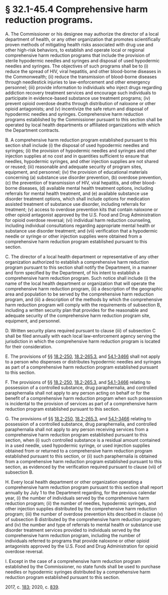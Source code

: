 # § 32.1-45.4 Comprehensive harm reduction programs.

<p>A. The Commissioner or his designee may authorize the director of a local department of health, or any other organization that promotes scientifically proven methods of mitigating health risks associated with drug use and other high-risk behaviors, to establish and operate local or regional comprehensive harm reduction programs that include the provision of sterile hypodermic needles and syringes and disposal of used hypodermic needles and syringes. The objectives of such programs shall be to (i) reduce the spread of HIV, viral hepatitis, and other blood-borne diseases in the Commonwealth; (ii) reduce the transmission of blood-borne diseases through needlestick injuries to law-enforcement and other emergency personnel; (iii) provide information to individuals who inject drugs regarding addiction recovery treatment services and encourage such individuals to participate in evidence-based substance use treatment programs; (iv) prevent opioid overdose deaths through distribution of naloxone or other opioid antagonists; and (v) incentivize the safe return and disposal of hypodermic needles and syringes. Comprehensive harm reduction programs established by the Commissioner pursuant to this section shall be operated by local health departments or affiliated organizations with which the Department contracts.</p><p>B. A comprehensive harm reduction program established pursuant to this section shall include (i) the disposal of used hypodermic needles and syringes; (ii) the provision of hypodermic needles and syringes and other injection supplies at no cost and in quantities sufficient to ensure that needles, hypodermic syringes, and other injection supplies are not shared or reused; (iii) reasonable and adequate security of program sites, equipment, and personnel; (iv) the provision of educational materials concerning (a) substance use disorder prevention, (b) overdose prevention, (c) the prevention of transmission of HIV, viral hepatitis, and other blood-borne diseases, (d) available mental health treatment options, including referrals for mental health treatment, and (e) available substance use disorder treatment options, which shall include options for medication assisted treatment of substance use disorder, including referrals for treatment; (v) access to overdose prevention kits that contain naloxone or other opioid antagonist approved by the U.S. Food and Drug Administration for opioid overdose reversal; (vi) individual harm reduction counseling, including individual consultations regarding appropriate mental health or substance use disorder treatment; and (vii) verification that a hypodermic needle or syringe or other injection supplies were obtained from a comprehensive harm reduction program established pursuant to this section.</p><p>C. The director of a local health department or representative of any other organization authorized to establish a comprehensive harm reduction program pursuant to this section shall notify the Department, in a manner and form specified by the Department, of his intent to establish a comprehensive harm reduction program. Such notice shall include (i) the name of the local health department or organization that will operate the comprehensive harm reduction program, (ii) a description of the geographic area and population to be served by the comprehensive harm reduction program, and (iii) a description of the methods by which the comprehensive harm reduction program will comply with the requirements of subsection B, including a written security plan that provides for the reasonable and adequate security of the comprehensive harm reduction program site, equipment, and personnel.</p><p>D. Written security plans required pursuant to clause (iii) of subsection C shall be filed annually with each local law-enforcement agency serving the jurisdiction in which the comprehensive harm reduction program is located for their consideration.</p><p>E. The provisions of §§ <a href='/vacode/18.2-250/'>18.2-250</a>, <a href='/vacode/18.2-265.3/'>18.2-265.3</a>, and <a href='/vacode/54.1-3466/'>54.1-3466</a> shall not apply to a person who dispenses or distributes hypodermic needles and syringes as part of a comprehensive harm reduction program established pursuant to this section.</p><p>F. The provisions of §§ <a href='/vacode/18.2-250/'>18.2-250</a>, <a href='/vacode/18.2-265.3/'>18.2-265.3</a>, and <a href='/vacode/54.1-3466/'>54.1-3466</a> relating to possession of a controlled substance, drug paraphernalia, and controlled paraphernalia shall not apply to any person acting on behalf or for the benefit of a comprehensive harm reduction program when such possession is incidental to the provision of services as part of a comprehensive harm reduction program established pursuant to this section.</p><p>G. The provisions of §§ <a href='/vacode/18.2-250/'>18.2-250</a>, <a href='/vacode/18.2-265.3/'>18.2-265.3</a>, and <a href='/vacode/54.1-3466/'>54.1-3466</a> relating to possession of a controlled substance, drug paraphernalia, and controlled paraphernalia shall not apply to any person receiving services from a comprehensive harm reduction program established pursuant to this section, when (i) such controlled substance is a residual amount contained in a used needle, used hypodermic syringe, or used injection supplies obtained from or returned to a comprehensive harm reduction program established pursuant to this section, or (ii) such paraphernalia is obtained from a comprehensive harm reduction program established pursuant to this section, as evidenced by the verification required pursuant to clause (vii) of subsection B.</p><p>H. Every local health department or other organization operating a comprehensive harm reduction program pursuant to this section shall report annually by July 1 to the Department regarding, for the previous calendar year, (i) the number of individuals served by the comprehensive harm reduction program; (ii) the number of needles, hypodermic syringes, and other injection supplies distributed by the comprehensive harm reduction program; (iii) the number of overdose prevention kits described in clause (v) of subsection B distributed by the comprehensive harm reduction program; and (iv) the number and type of referrals to mental health or substance use disorder treatment services provided to individuals served by the comprehensive harm reduction program, including the number of individuals referred to programs that provide naloxone or other opioid antagonists approved by the U.S. Food and Drug Administration for opioid overdose reversal.</p><p>I. Except in the case of a comprehensive harm reduction program established by the Commissioner, no state funds shall be used to purchase needles or hypodermic syringes distributed by a comprehensive harm reduction program established pursuant to this section.</p><p>2017, c. <a href='http://lis.virginia.gov/cgi-bin/legp604.exe?171+ful+CHAP0183'>183</a>; 2020, c. <a href='http://lis.virginia.gov/cgi-bin/legp604.exe?201+ful+CHAP0839'>839</a>.</p>